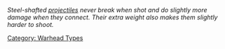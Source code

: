 *Steel-shafted [projectiles](:Category:_Projectile_Types "wikilink")
never break when shot and do slightly more damage when they connect.
Their extra weight also makes them slightly harder to shoot.*

[Category: Warhead Types](Category:_Warhead_Types "wikilink")
